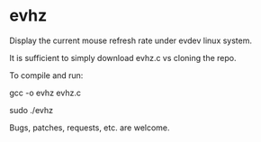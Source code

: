evhz
====

Display the current mouse refresh rate under evdev linux system.

It is sufficient to simply download evhz.c vs cloning the repo.

To compile and run:

gcc -o evhz evhz.c

sudo ./evhz


Bugs, patches, requests, etc. are welcome.
